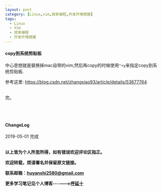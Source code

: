 ```yaml
---
layout: post
category: [Linux,vim,效率编程,开发环境搭建]
tags:
  - Linux
  - Vim
  - 效率编程
  - 开发环境搭建
---
```





#### copy到系统剪贴板

中心思想就是替换掉mac自带的vim,然后再copy的时候使用`"+y`来指定copy到系统剪贴板.

参考这里: https://blog.csdn.net/zhangxiao93/article/details/53677764

<br>
完。

<br>
<br>
<br>
<br>
<h4>ChangeLog</h4>
2019-05-01 完成
<br>
<br>

**以上皆为个人所思所得，如有错误欢迎评论区指正。**

**欢迎转载，烦请署名并保留原文链接。**

**联系邮箱：huyanshi2580@gmail.com**

**更多学习笔记见个人博客------><a href="{{ site.baseurl }}/">呼延十</a>**
